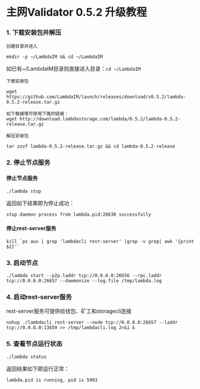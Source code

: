 # 主网Validator 0.5.2 升级教程

### 1. 下载安装包并解压
`创建目录并进入`
```
mkdir -p ~/LambdaIM && cd ~/LambdaIM  
```
如已有~/LambdaIM目录则直接进入目录：`cd ~/LambdaIM` 

`下载安装包`
```
wget https://github.com/LambdaIM/launch/releases/download/v0.5.2/lambda-0.5.2-release.tar.gz

如下载缓慢可使用下面的链接：
wget http://download.lambdastorage.com/lambda/0.5.2/lambda-0.5.2-release.tar.gz
```

`解压安装包`
```
tar zxvf lambda-0.5.2-release.tar.gz && cd lambda-0.5.2-release
```
### 2. 停止节点服务
#### 停止节点服务
``` 
./lambda stop
```
返回如下结果即为停止成功：
```
stop daemon process from lambda.pid:28638 successfully
```

#### 停止rest-server服务
```
kill `ps aux | grep 'lambdacli rest-server' |grep -v grep| awk '{print $2}'`
```

### 3. 启动节点  
```
./lambda start --p2p.laddr tcp://0.0.0.0:26656 --rpc.laddr tcp://0.0.0.0:26657 --daemonize --log.file /tmp/lambda.log
```

### 4. 启动rest-server服务
rest-server服务可提供给钱包、矿工和storagecli连接
```
nohup ./lambdacli rest-server --node tcp://0.0.0.0:26657 --laddr tcp://0.0.0.0:13659 >> /tmp/lambdacli.log 2>&1 &
```

### 5. 查看节点运行状态
```
./lambda status
```
返回结果如下即运行正常：
``` 
lambda.pid is running, pid is 5993
```



